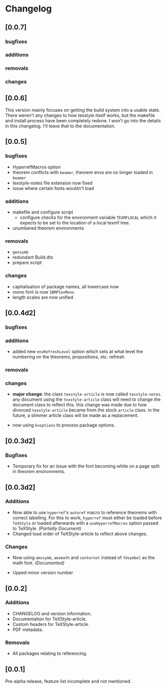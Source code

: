 # Changelog

## [0.0.7]

### bugfixes

### additions

### removals

### changes

## [0.0.6]

This version mainly focuses on getting the build system into a usable state.
There weren't any changes to how texstyle itself works, but the makefile and install process have been completely redone. I won't go into the details in this changelog. I'll leave that to the documentation.

## [0.0.5]

### bugfixes

+ HyperrefMacros option
+ theorem conflicts with `beamer`, theorem envs are no longer loaded in `beamer`
+ texstyle-notes file extension now fixed
+ issue where certain fonts wouldn't load

### additions

+ makefile and configure script
  + configure checks for the environment variable `TEXMFLOCAL` which it expects
    to be set to the location of a local texmf tree.
+ unumbered theorem environments

### removals

+ `gensymb`
+ redundant Build.dtx
+ prepare script

### changes

+ capitalisation of package names, all lowercase now
+ mono font is now `IBMPlexMono`
+ length scales are now unified

## [0.0.4d2]

### bugfixes

### additions

+ added new `envRefreshLevel` option which sets at what level the numbering on
  the theorems, propositions, etc. refresh.

### removals

### changes

+ **major change**: the class `texstyle-article` is now called `texstyle-notes`.
  any document using the `texstyle-article` class will need to change the
  document class to reflect this.
  this change was made due to how divorced `texstyle-article` became from the
  stock `article` class.
  in the future, a slimmer article class will be made as a replacement.

+ now using `kvoptions` to process package options.

## [0.0.3d2]

### Bugfixes

+ Temporary fix for an issue with the font becoming white on a page split in
  theorem environments.

## [0.0.3d2]

### Additions

+ Now able to use `hyperref`'s `autoref` macro to reference theorems with
  correct labelling.
  For this to work, `hyperref` must either be loaded before `TeXStyle` or loaded
  afterwards with a `useHyperrefMacros` option passed to TeXStyle.
  *(Partially Document)*
+ Changed load order of TeXStyle-article to reflect above changes.
  

### Changes

* Now using `amssymb`, `amsmath` and `centernot` instead of `fdsymbol` as the
  math font. *(Documented)*
+ Upped minor version number

## [0.0.2]

### Additions

+ CHANGELOG and version information.
+ Documentation for TeXStyle-article.
+ Custom headers for TeXStyle-article.
+ PDF metadata.

### Removals

- All packages relating to referencing.

## [0.0.1]

Pre-alpha release, feature list incomplete and not mentioned.
